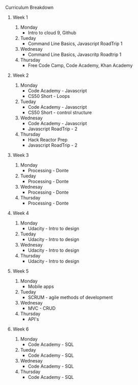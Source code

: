 Curriculum Breakdown

1. Week 1
	1. Monday
		* Intro to cloud 9, Github
	2. Tueday
		* Command Line Basics, Javascript RoadTrip 1
	3. Wednesay
		* Command Line Basics, Javascritp Roadtrip 1
	4. Thursday
		* Free Code Camp, Code Academy, Khan Academy
	
2. Week 2
	1. Monday
		* Code Academy - Javascript
		* CS50 Short - Loops
	2. Tueday
		* Code Academy - Javascript
		*  CS50 Short - control structure
	3. Wednesay
		* Code Academy - Javascript
		*  Javascript RoadTrip - 2
	4. Thursday
		* Hack Reactor Prep
		* Javascript RoadTrip - 2
	
3. Week 3
	1. Monday
		* Processing - Donte
	2. Tueday
		* Processing - Donte
	3. Wednesay
		* Processing - Donte
	4. Thursday
		* Processing - Donte
	
4. Week 4
	1. Monday
		* Udacity - Intro to design
	2. Tueday
		* Udacity - Intro to design
	3. Wednesay
		* Udacity - Intro to design
	4. Thursday
		* Udacity - Intro to design
	
5. Week 5
	1. Monday
		* Mobile apps
	2. Tueday
		* SCRUM - agile methods of development
	3. Wednesay
		* MVC - CRUD
	4. Thursday
		* API's
	
6. Week 6
	1. Monday
		* Code Academy - SQL
	2. Tueday
		* Code Academy - SQL
	3. Wednesay
		* Code Academy - SQL
	4. Thursday
		* Code Academy - SQL
	
